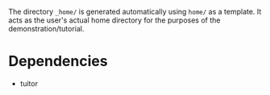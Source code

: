The directory `_home/` is generated automatically using `home/` as a template.
It acts as the user's actual home directory for the purposes of the
demonstration/tutorial.

# Dependencies
- tuitor
